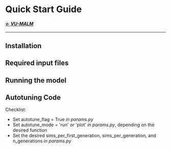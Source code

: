 # Quick Start Guide

#### _[&larr; VU-MALM](vu_malm.md)_

---

## Installation

## Required input files

## Running the model

## Autotuning Code

Checklist:
  - Set autotune_flag = True _in params.py_
  - Set autotune_mode = 'run' _or_ 'plot' _in params.py_, depending on the desired function
  - Set the desired sims_per_first_generation, sims_per_generation, and n_generations _in params.py_
